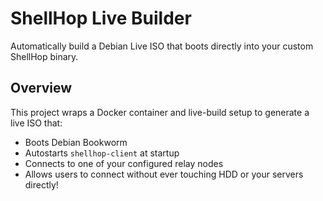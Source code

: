 # ShellHop Live Builder

Automatically build a Debian Live ISO that boots directly into your custom ShellHop binary.

## Overview

This project wraps a Docker container and live-build setup to generate a live ISO that:

- Boots Debian Bookworm
- Autostarts `shellhop-client` at startup
- Connects to one of your configured relay nodes
- Allows users to connect without ever touching HDD or your servers directly!



